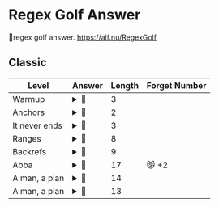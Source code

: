 # Regex Golf Answer
🐯regex golf answer.  https://alf.nu/RegexGolf

## Classic



Level|Answer|Length|Forget Number
-----|------|------|-----
Warmup|<details><summary>:see_no_evil:</summary>**foo**</details>|3|
Anchors|<details><summary>:see_no_evil:</summary>**k$**</details>|2|
It never ends|<details><summary>:see_no_evil:</summary>**u\b**</details>|3|
Ranges|<details><summary>:see_no_evil:</summary>**^[a-f]*$**</details>|8|
Backrefs|<details><summary>:see_no_evil:</summary>**(...).*\1**</details>|9|
Abba|<details><summary>:see_no_evil:</summary>**^(?!.*(.)(.)\2\1)**</details>|17|😿 +2
A man, a plan|<details><summary>:see_no_evil:</summary>**^(.)(.).*\2\1$**</details>|14
A man, a plan|<details><summary>:see_no_evil:</summary>**^(.)[^p].*\1$**</details>|13



